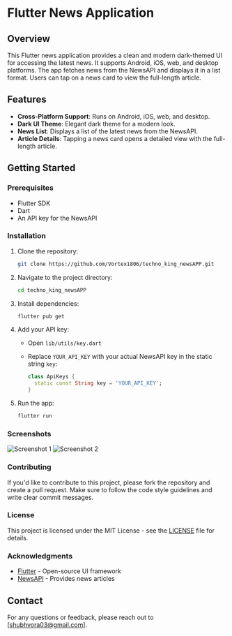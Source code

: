 # Flutter News Application

## Overview

This Flutter news application provides a clean and modern dark-themed UI for accessing the latest news. It supports Android, iOS, web, and desktop platforms. The app fetches news from the NewsAPI and displays it in a list format. Users can tap on a news card to view the full-length article.

## Features

- **Cross-Platform Support**: Runs on Android, iOS, web, and desktop.
- **Dark UI Theme**: Elegant dark theme for a modern look.
- **News List**: Displays a list of the latest news from the NewsAPI.
- **Article Details**: Tapping a news card opens a detailed view with the full-length article.

## Getting Started

### Prerequisites

- Flutter SDK
- Dart
- An API key for the NewsAPI

### Installation

1. Clone the repository:

    ```bash
    git clone https://github.com/Vortex1806/techno_king_newsAPP.git
    ```

2. Navigate to the project directory:

    ```bash
    cd techno_king_newsAPP
    ```

3. Install dependencies:

    ```bash
    flutter pub get
    ```

4. Add your API key:

    - Open `lib/utils/key.dart`
    - Replace `YOUR_API_KEY` with your actual NewsAPI key in the static string `key`:

      ```dart
      class ApiKeys {
        static const String key = 'YOUR_API_KEY';
      }
      ```

5. Run the app:

    ```bash
    flutter run
    ```

### Screenshots

![Screenshot 1](.flutter_01.png)
![Screenshot 2](.flutter_02.png)

### Contributing

If you'd like to contribute to this project, please fork the repository and create a pull request. Make sure to follow the code style guidelines and write clear commit messages.

### License

This project is licensed under the MIT License - see the [LICENSE](LICENSE) file for details.

### Acknowledgments

- [Flutter](https://flutter.dev/) - Open-source UI framework
- [NewsAPI](https://newsapi.org/) - Provides news articles

## Contact

For any questions or feedback, please reach out to [shubhvora03@gmail.com].
